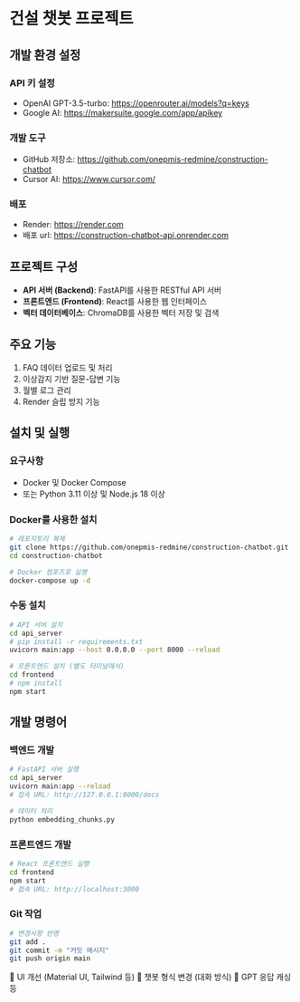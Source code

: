# 건설 챗봇 프로젝트

## 개발 환경 설정

### API 키 설정
- OpenAI GPT-3.5-turbo: https://openrouter.ai/models?q=keys
- Google AI: https://makersuite.google.com/app/apikey

### 개발 도구
- GitHub 저장소: https://github.com/onepmis-redmine/construction-chatbot
- Cursor AI: https://www.cursor.com/

### 배포
-  Render: https://render.com   
-  배포 url: https://construction-chatbot-api.onrender.com



## 프로젝트 구성

- **API 서버 (Backend)**: FastAPI를 사용한 RESTful API 서버
- **프론트엔드 (Frontend)**: React를 사용한 웹 인터페이스
- **벡터 데이터베이스**: ChromaDB를 사용한 벡터 저장 및 검색

## 주요 기능

1. FAQ 데이터 업로드 및 처리
2. 이상감지 기반 질문-답변 기능
3. 월별 로그 관리
4. Render 슬립 방지 기능

## 설치 및 실행

### 요구사항

- Docker 및 Docker Compose
- 또는 Python 3.11 이상 및 Node.js 18 이상

### Docker를 사용한 설치

```bash
# 레포지토리 복제
git clone https://github.com/onepmis-redmine/construction-chatbot.git
cd construction-chatbot

# Docker 컴포즈로 실행
docker-compose up -d
```

### 수동 설치

```bash
# API 서버 설치
cd api_server
# pip install -r requirements.txt
uvicorn main:app --host 0.0.0.0 --port 8000 --reload

# 프론트엔드 설치 (별도 터미널에서)
cd frontend
# npm install
npm start
```

## 개발 명령어

### 백엔드 개발
```bash
# FastAPI 서버 실행
cd api_server 
uvicorn main:app --reload
# 접속 URL: http://127.0.0.1:8000/docs

# 데이터 처리
python embedding_chunks.py
```

### 프론트엔드 개발
```bash
# React 프론트엔드 실행
cd frontend
npm start
# 접속 URL: http://localhost:3000
```

### Git 작업
```bash
# 변경사항 반영
git add .
git commit -m "커밋 메시지"
git push origin main
```


🧪 UI 개선 (Material UI, Tailwind 등)
💬 챗봇 형식 변경 (대화 방식)
🔁 GPT 응답 캐싱 등
